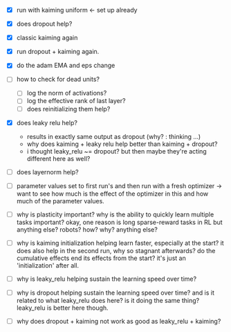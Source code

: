 - [X] run with kaiming uniform <- set up already
- [X] does dropout help?
- [X] classic kaiming again
- [X] run dropout + kaiming again.
- [X] do the adam EMA and eps change
- [ ] how to check for dead units?
    - [ ] log the norm of activations?
    - [ ] log the effective rank of last layer?
    - [ ] does reinitializing them help?
- [X] does leaky relu help?
    - results in exactly same output as dropout (why? : thinking ...)
    - why does kaiming + leaky relu help better than kaiming + dropout?
    - i thought leaky_relu ~= dropout? but then maybe they're acting different here as well?
- [ ] does layernorm help?
- [ ] parameter values set to first run's and then run with a fresh optimizer -> want to see how much is the effect of the optimizer in this and how much of the parameter values. 

- [ ] why is plasticity important? why is the ability to quickly learn multiple tasks important? okay, one reason is long sparse-reward tasks in RL but anything else? robots? how? why? anything else?
- [ ] why is kaiming initialization helping learn faster, especially at the start? it does also help in the second run, why so stagnant afterwards? do the cumulative effects end its effects from the start? it's just an 'initialization' after all.
- [ ] why is leaky_relu helping sustain the learning speed over time?
- [ ] why is dropout helping sustain the learning speed over time? and is it related to what leaky_relu does here? is it doing the same thing? leaky_relu is better here though.
- [ ] why does dropout + kaiming not work as good as leaky_relu + kaiming?